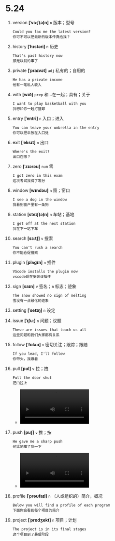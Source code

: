 # 5.24

1. version **[ˈvɜːʃ(ə)n]** `n` 版本；型号

   ```
   Could you fax me the latest version?
   你可不可以把最新的版本传真给我？
   ```

2. history **[ˈhɪstəri]** `n` 历史

   ```
   That's past history now
   那是以前的事了
   ```

3. private **[ˈpraɪvət]** `adj` 私有的；自用的

   ```
   He has a private income
   他有一笔私人收入
   ```

4. with **[wɪð]** `prep` 和...在一起；具有；关于

   ```
   I want to play basketball with you
   我想和你一起打篮球
   ```

5. entry **[ˈentri]** `n` 入口；进入

   ```
   You can leave your umbrella in the entry
   你可以把伞放在入口处
   ```

6. exit **[ˈeksɪt]** `n` 出口

   ```
   Where's the exit?
   出口在哪？
   ```

7. zero **[ˈzɪərəʊ]** `num` 零

   ```
   I got zero in this exam
   这次考试我得了零分
   ```

8. window **[wɪndəʊ]** `n` 窗；窗口

   ```
   I see a dog in the window
   我看到窗户里有一条狗
   ```

9. station **[steɪʃ(ə)n]** `n` 车站；基地

   ```
   I get off at the next station
   我在下一站下车
   ```

10. search **[sɜːtʃ]** `v` 搜索

    ```
    You can't rush a search
    你不能仓促搜索
    ```

11. plugin **[plʌgɪn]** `n` 插件

    ```
    VScode installs the plugin now
    vscode现在安装该插件
    ```

12. sign **[saɪn]** `v` 签名；`n` 标志；迹象

    ```
    The snow showed no sign of melting
    雪没有一点融化的迹象
    ```

13. setting **[ˈsetɪŋ]** `n` 设定

14. issue **[ˈɪʃuː]** `n` 问题；议题

    ```
    These are issues that touch us all
    这些问题和我们大家都有关系
    ```

15. follow **[ˈfɒləʊ]** `v` 密切关注；跟踪；跟随

    ```
    If you lead, I'll follow
    你带头，我跟着
    ```

16. pull **[pʊl]** `v` 拉；拽

    ```
    Pull the door shut
    把门拉上
    ```

    - <video src="../video/Lesson4/2.mp4" width="50%" ></video>

17. push **[pʊʃ]** `v` 推；按

    ```
    He gave me a sharp push
    他猛地推了我一下
    ```

    - <video src="../video/Lesson4/3.mp4" width="50%" ></video>

18. profile **[ˈprəʊfaɪl]** `n` （人或组织的）简介，概况

    ```
    Below you will find a profile of each program
    下面你会看到每个项目的简介
    ```

19. project **[ˈprɒdʒekt]** `n` 项目；计划

    ```
    The project is in its final stages
    这个项目到了最后阶段
    ```
